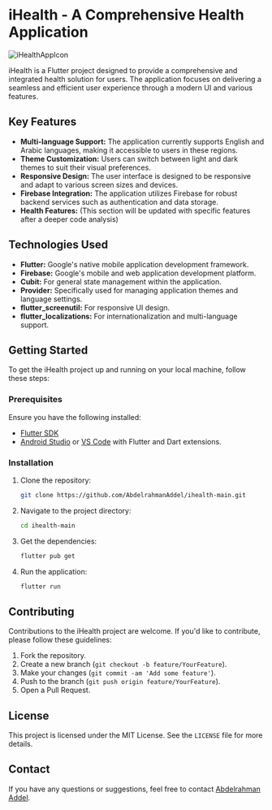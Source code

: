 # iHealth - A Comprehensive Health Application
![iHealthAppIcon](https://github.com/user-attachments/assets/be51de3a-10c4-419d-a4b0-63b3fdcf9479)

iHealth is a Flutter project designed to provide a comprehensive and integrated health solution for users. The application focuses on delivering a seamless and efficient user experience through a modern UI and various features.

## Key Features

*   **Multi-language Support:** The application currently supports English and Arabic languages, making it accessible to users in these regions.
*   **Theme Customization:** Users can switch between light and dark themes to suit their visual preferences.
*   **Responsive Design:** The user interface is designed to be responsive and adapt to various screen sizes and devices.
*   **Firebase Integration:** The application utilizes Firebase for robust backend services such as authentication and data storage.
*   **Health Features:** (This section will be updated with specific features after a deeper code analysis)

## Technologies Used

*   **Flutter:** Google's native mobile application development framework.
*   **Firebase:** Google's mobile and web application development platform.
*   **Cubit:** For general state management within the application.
*   **Provider:** Specifically used for managing application themes and language settings.
*   **flutter_screenutil:** For responsive UI design.
*   **flutter_localizations:** For internationalization and multi-language support.

## Getting Started

To get the iHealth project up and running on your local machine, follow these steps:

### Prerequisites

Ensure you have the following installed:

*   [Flutter SDK](https://flutter.dev/docs/get-started/install)
*   [Android Studio](https://developer.android.com/studio) or [VS Code](https://code.visualstudio.com/) with Flutter and Dart extensions.

### Installation

1.  Clone the repository:
    ```bash
    git clone https://github.com/AbdelrahmanAddel/ihealth-main.git
    ```
2.  Navigate to the project directory:
    ```bash
    cd ihealth-main
    ```
3.  Get the dependencies:
    ```bash
    flutter pub get
    ```
4.  Run the application:
    ```bash
    flutter run
    ```

## Contributing

Contributions to the iHealth project are welcome. If you'd like to contribute, please follow these guidelines:

1.  Fork the repository.
2.  Create a new branch (`git checkout -b feature/YourFeature`).
3.  Make your changes (`git commit -am 'Add some feature'`).
4.  Push to the branch (`git push origin feature/YourFeature`).
5.  Open a Pull Request.

## License

This project is licensed under the MIT License. See the `LICENSE` file for more details.

## Contact

If you have any questions or suggestions, feel free to contact [Abdelrahman Addel](https://github.com/AbdelrahmanAddel).


